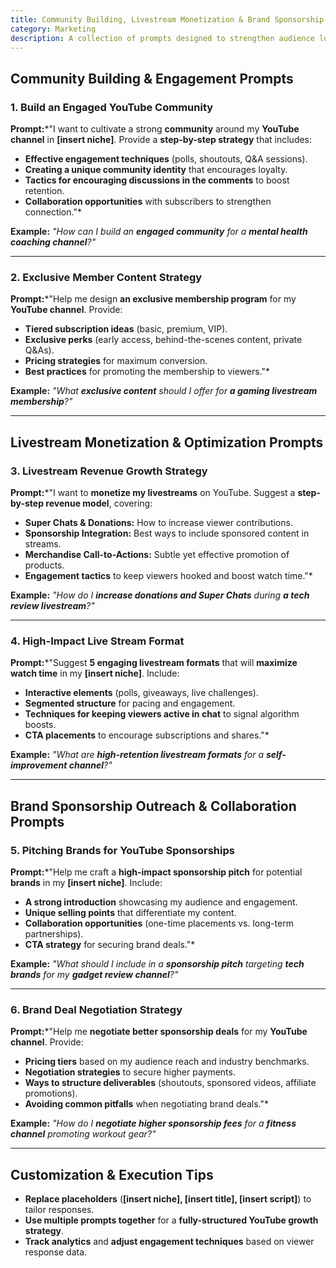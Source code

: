 ```yaml
---
title: Community Building, Livestream Monetization & Brand Sponsorship Outreach  
category: Marketing 
description: A collection of prompts designed to strengthen audience loyalty, optimize livestream monetization, and craft high-impact brand sponsorship outreach strategies.
---
```

## **Community Building & Engagement Prompts**

### **1. Build an Engaged YouTube Community**

**Prompt:***"I want to cultivate a strong **community** around my **YouTube channel** in **[insert niche]**. Provide a **step-by-step strategy** that includes:

- **Effective engagement techniques** (polls, shoutouts, Q&A sessions).
- **Creating a unique community identity** that encourages loyalty.
- **Tactics for encouraging discussions in the comments** to boost retention.
- **Collaboration opportunities** with subscribers to strengthen connection."*

**Example:**
*"How can I build an **engaged community** for a **mental health coaching channel**?"*

---

### **2. Exclusive Member Content Strategy**

**Prompt:***"Help me design **an exclusive membership program** for my **YouTube channel**. Provide:

- **Tiered subscription ideas** (basic, premium, VIP).
- **Exclusive perks** (early access, behind-the-scenes content, private Q&As).
- **Pricing strategies** for maximum conversion.
- **Best practices** for promoting the membership to viewers."*

**Example:**
*"What **exclusive content** should I offer for **a gaming livestream membership**?"*

---

## **Livestream Monetization & Optimization Prompts**

### **3. Livestream Revenue Growth Strategy**

**Prompt:***"I want to **monetize my livestreams** on YouTube. Suggest a **step-by-step revenue model**, covering:

- **Super Chats & Donations:** How to increase viewer contributions.
- **Sponsorship Integration:** Best ways to include sponsored content in streams.
- **Merchandise Call-to-Actions:** Subtle yet effective promotion of products.
- **Engagement tactics** to keep viewers hooked and boost watch time."*

**Example:**
*"How do I **increase donations and Super Chats** during **a tech review livestream**?"*

---

### **4. High-Impact Live Stream Format**

**Prompt:***"Suggest **5 engaging livestream formats** that will **maximize watch time** in my **[insert niche]**. Include:

- **Interactive elements** (polls, giveaways, live challenges).
- **Segmented structure** for pacing and engagement.
- **Techniques for keeping viewers active in chat** to signal algorithm boosts.
- **CTA placements** to encourage subscriptions and shares."*

**Example:**
*"What are **high-retention livestream formats** for a **self-improvement channel**?"*

---

## **Brand Sponsorship Outreach & Collaboration Prompts**

### **5. Pitching Brands for YouTube Sponsorships**

**Prompt:***"Help me craft a **high-impact sponsorship pitch** for potential **brands** in my **[insert niche]**. Include:

- **A strong introduction** showcasing my audience and engagement.
- **Unique selling points** that differentiate my content.
- **Collaboration opportunities** (one-time placements vs. long-term partnerships).
- **CTA strategy** for securing brand deals."*

**Example:**
*"What should I include in a **sponsorship pitch** targeting **tech brands** for my **gadget review channel**?"*

---

### **6. Brand Deal Negotiation Strategy**

**Prompt:***"Help me **negotiate better sponsorship deals** for my **YouTube channel**. Provide:

- **Pricing tiers** based on my audience reach and industry benchmarks.
- **Negotiation strategies** to secure higher payments.
- **Ways to structure deliverables** (shoutouts, sponsored videos, affiliate promotions).
- **Avoiding common pitfalls** when negotiating brand deals."*

**Example:**
*"How do I **negotiate higher sponsorship fees** for a **fitness channel** promoting workout gear?"*

---

## **Customization & Execution Tips**

- **Replace placeholders** (**[insert niche], [insert title], [insert script]**) to tailor responses.
- **Use multiple prompts together** for a **fully-structured YouTube growth strategy**.
- **Track analytics** and **adjust engagement techniques** based on viewer response data.
